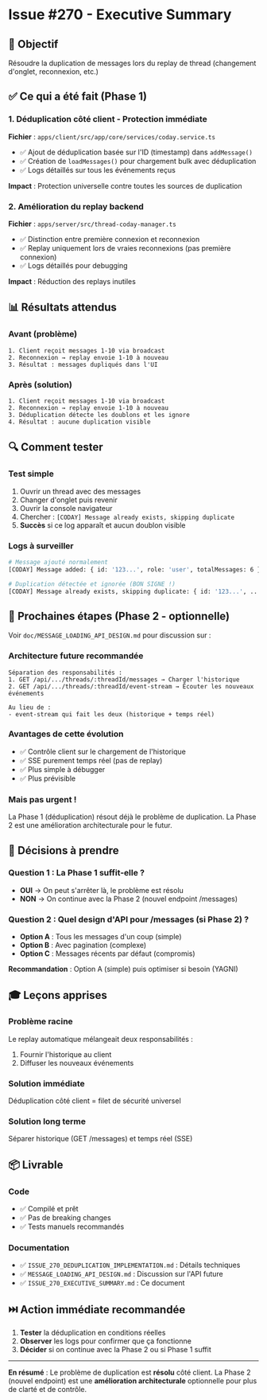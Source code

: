 # Issue #270 - Executive Summary

## 🎯 Objectif

Résoudre la duplication de messages lors du replay de thread (changement d'onglet, reconnexion, etc.)

## ✅ Ce qui a été fait (Phase 1)

### 1. Déduplication côté client - Protection immédiate

**Fichier** : `apps/client/src/app/core/services/coday.service.ts`

- ✅ Ajout de déduplication basée sur l'ID (timestamp) dans `addMessage()`
- ✅ Création de `loadMessages()` pour chargement bulk avec déduplication
- ✅ Logs détaillés sur tous les événements reçus

**Impact** : Protection universelle contre toutes les sources de duplication

### 2. Amélioration du replay backend

**Fichier** : `apps/server/src/thread-coday-manager.ts`

- ✅ Distinction entre première connexion et reconnexion
- ✅ Replay uniquement lors de vraies reconnexions (pas première connexion)
- ✅ Logs détaillés pour debugging

**Impact** : Réduction des replays inutiles

## 📊 Résultats attendus

### Avant (problème)
```
1. Client reçoit messages 1-10 via broadcast
2. Reconnexion → replay envoie 1-10 à nouveau
3. Résultat : messages dupliqués dans l'UI
```

### Après (solution)
```
1. Client reçoit messages 1-10 via broadcast
2. Reconnexion → replay envoie 1-10 à nouveau
3. Déduplication détecte les doublons et les ignore
4. Résultat : aucune duplication visible
```

## 🔍 Comment tester

### Test simple
1. Ouvrir un thread avec des messages
2. Changer d'onglet puis revenir
3. Ouvrir la console navigateur
4. Chercher : `[CODAY] Message already exists, skipping duplicate`
5. **Succès** si ce log apparaît et aucun doublon visible

### Logs à surveiller
```bash
# Message ajouté normalement
[CODAY] Message added: { id: '123...', role: 'user', totalMessages: 6 }

# Duplication détectée et ignorée (BON SIGNE !)
[CODAY] Message already exists, skipping duplicate: { id: '123...', ... }
```

## 🚀 Prochaines étapes (Phase 2 - optionnelle)

Voir `doc/MESSAGE_LOADING_API_DESIGN.md` pour discussion sur :

### Architecture future recommandée
```
Séparation des responsabilités :
1. GET /api/.../threads/:threadId/messages → Charger l'historique
2. GET /api/.../threads/:threadId/event-stream → Écouter les nouveaux événements

Au lieu de :
- event-stream qui fait les deux (historique + temps réel)
```

### Avantages de cette évolution
- ✅ Contrôle client sur le chargement de l'historique
- ✅ SSE purement temps réel (pas de replay)
- ✅ Plus simple à débugger
- ✅ Plus prévisible

### Mais pas urgent !
La Phase 1 (déduplication) résout déjà le problème de duplication. La Phase 2 est une amélioration architecturale pour le futur.

## 📝 Décisions à prendre

### Question 1 : La Phase 1 suffit-elle ?
- **OUI** → On peut s'arrêter là, le problème est résolu
- **NON** → On continue avec la Phase 2 (nouvel endpoint /messages)

### Question 2 : Quel design d'API pour /messages (si Phase 2) ?
- **Option A** : Tous les messages d'un coup (simple)
- **Option B** : Avec pagination (complexe)
- **Option C** : Messages récents par défaut (compromis)

**Recommandation** : Option A (simple) puis optimiser si besoin (YAGNI)

## 🎓 Leçons apprises

### Problème racine
Le replay automatique mélangeait deux responsabilités :
1. Fournir l'historique au client
2. Diffuser les nouveaux événements

### Solution immédiate
Déduplication côté client = filet de sécurité universel

### Solution long terme
Séparer historique (GET /messages) et temps réel (SSE)

## 📦 Livrable

### Code
- ✅ Compilé et prêt
- ✅ Pas de breaking changes
- ✅ Tests manuels recommandés

### Documentation
- ✅ `ISSUE_270_DEDUPLICATION_IMPLEMENTATION.md` : Détails techniques
- ✅ `MESSAGE_LOADING_API_DESIGN.md` : Discussion sur l'API future
- ✅ `ISSUE_270_EXECUTIVE_SUMMARY.md` : Ce document

## ⏭️ Action immédiate recommandée

1. **Tester** la déduplication en conditions réelles
2. **Observer** les logs pour confirmer que ça fonctionne
3. **Décider** si on continue avec la Phase 2 ou si Phase 1 suffit

---

**En résumé** : Le problème de duplication est **résolu** côté client. La Phase 2 (nouvel endpoint) est une **amélioration architecturale** optionnelle pour plus de clarté et de contrôle.
